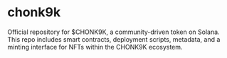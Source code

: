 # chonk9k
Official repository for $CHONK9K, a community-driven token on Solana. This repo includes smart contracts, deployment scripts, metadata, and a minting interface for NFTs within the CHONK9K ecosystem.
